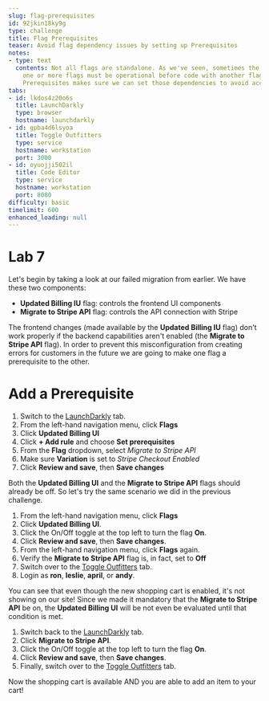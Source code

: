 ```yaml
---
slug: flag-prerequisites
id: 92jkin18ky9g
type: challenge
title: Flag Prerequisites
teaser: Avoid flag dependency issues by setting up Prerequisites
notes:
- type: text
  contents: Not all flags are standalone. As we've seen, sometimes the code behind
    one or more flags must be operational before code with another flag can work properly.
    Prerequisites makes sure we can set those dependencies to avoid accidents.
tabs:
- id: lkdos4z20o6s
  title: LaunchDarkly
  type: browser
  hostname: launchdarkly
- id: gpba4d6lsyoa
  title: Toggle Outfitters
  type: service
  hostname: workstation
  port: 3000
- id: oyuojji502il
  title: Code Editor
  type: service
  hostname: workstation
  port: 8080
difficulty: basic
timelimit: 600
enhanced_loading: null
---
```


# Lab 7

Let's begin by taking a look at our failed migration from earlier. We have these two components:

* **Updated Billing IU** flag: controls the frontend UI components
* **Migrate to Stripe API** flag: controls the API connection with Stripe

The frontend changes (made available by the **Updated Billing IU** flag) don't work properly if the backend capabilities aren't enabled (the **Migrate to Stripe API** flag). In order to prevent this misconfiguration from creating errors for customers in the future we are going to make one flag a prerequisite to the other.

# Add a Prerequisite

1. Switch to the [LaunchDarkly](#tab-0) tab.
1. From the left-hand navigation menu, click **Flags**
1. Click **Updated Billing UI**
1. Click **+ Add rule** and choose **Set prerequisites**
1. From the **Flag** dropdown, select *Migrate to Stripe API*
1. Make sure **Variation** is set to *Stripe Checkout Enabled*
1. Click **Review and save**, then **Save changes**

Both the **Updated Billing UI** and the **Migrate to Stripe API** flags should already be off. So let's try the same scenario we did in the previous challenge.

1. From the left-hand navigation menu, click **Flags**
1. Click **Updated Billing UI**.
1. Click the On/Off toggle at the top left to turn the flag **On**.
1. Click **Review and save**, then **Save changes**.
1. From the left-hand navigation menu, click **Flags** again.
1. Verify the **Migrate to Stripe API** flag is, in fact, set to **Off**
1. Switch over to the [Toggle Outfitters](#tab-1) tab.
1. Login as **ron**, **leslie**, **april**, or **andy**.

You can see that even though the new shopping cart is enabled, it's not showing on our site! Since we made it mandatory that the **Migrate to Stripe API** be on, the **Updated Billing UI** will be not even be evaluated until that condition is met.

1. Switch back to the [LaunchDarkly](#tab-0) tab.
1. Click **Migrate to Stripe API**.
1. Click the On/Off toggle at the top left to turn the flag **On**.
1. Click **Review and save**, then **Save changes**.
1. Finally, switch over to the [Toggle Outfitters](#tab-1) tab.

Now the shopping cart is available AND you are able to add an item to your cart!

